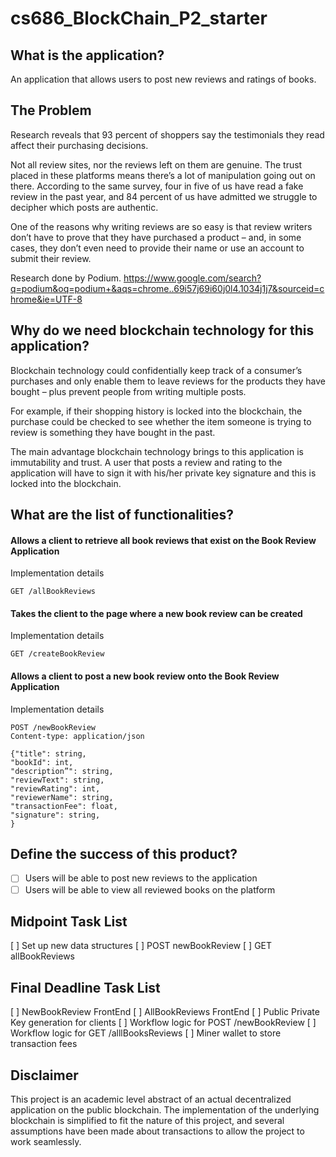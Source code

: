 # cs686_BlockChain_P2_starter

## What is the application?
An application that allows users to post new reviews and ratings of books. 

## The Problem
Research reveals that 93 percent of shoppers say the testimonials they read affect their purchasing decisions. 

Not all review sites, nor the reviews left on them are genuine. The trust placed in these platforms means there’s a lot of manipulation going out on there. According to the same survey, four in five of us have read a fake review in the past year, and 84 percent of us have admitted we struggle to decipher which posts are authentic.

One of the reasons why writing reviews are so easy is that review writers don’t have to prove that they have purchased a product – and, in some cases, they don’t even need to provide their name or use an account to submit their review. 

Research done by Podium. 
https://www.google.com/search?q=podium&oq=podium+&aqs=chrome..69i57j69i60j0l4.1034j1j7&sourceid=chrome&ie=UTF-8 

## Why do we need blockchain technology for this application?
Blockchain technology could confidentially keep track of a consumer’s purchases and only enable them to leave reviews for the products they have bought – plus prevent people from writing multiple posts. 

For example, if their shopping history is locked into the blockchain, the purchase could be checked to see whether the item someone is trying to review is something they have bought in the past.

The main advantage blockchain technology brings to this application is immutability and trust. A user that posts a review and rating to the application will have to sign it with his/her private key signature and this is locked into the blockchain. 

## What are the list of functionalities?

#### Allows a client to retrieve all book reviews that exist on the Book Review Application
Implementation details

```
GET /allBookReviews
```

#### Takes the client to the page where a new book review can be created 
Implementation details

```
GET /createBookReview
```

#### Allows a client to post a new book review onto the Book Review Application
Implementation details


```
POST /newBookReview
Content-type: application/json

{"title": string,
"bookId": int,
"description”": string,
"reviewText": string,
"reviewRating": int,
"reviewerName": string,
"transactionFee": float,
"signature": string,
}
```

## Define the success of this product?
 - [ ] Users will be able to post new reviews to the application 
 - [ ] Users will be able to view all reviewed books on the platform

## Midpoint Task List
 [ ] Set up new data structures 
 [ ] POST newBookReview
 [ ] GET allBookReviews

## Final Deadline Task List
 [ ] NewBookReview FrontEnd 
 [ ] AllBookReviews FrontEnd
 [ ] Public Private Key generation for clients
 [ ] Workflow logic for POST /newBookReview
 [ ] Workflow logic for GET /alllBooksReviews
 [ ] Miner wallet to store transaction fees 

## Disclaimer 
This project is an academic level abstract of an actual decentralized application on the public blockchain. 
The implementation of the underlying blockchain is simplified to fit the nature of this project, and several assumptions have been made about transactions to allow the project to work seamlessly. 





